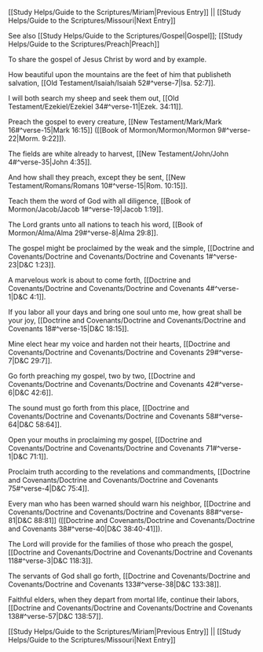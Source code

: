 [[Study Helps/Guide to the Scriptures/Miriam|Previous Entry]]  ||  [[Study Helps/Guide to the Scriptures/Missouri|Next Entry]]

 See also [[Study Helps/Guide to the Scriptures/Gospel|Gospel]]; [[Study Helps/Guide to the Scriptures/Preach|Preach]]

 To share the gospel of Jesus Christ by word and by example.

 How beautiful upon the mountains are the feet of him that publisheth salvation, [[Old Testament/Isaiah/Isaiah 52#^verse-7|Isa. 52:7]].

 I will both search my sheep and seek them out, [[Old Testament/Ezekiel/Ezekiel 34#^verse-11|Ezek. 34:11]].

 Preach the gospel to every creature, [[New Testament/Mark/Mark 16#^verse-15|Mark 16:15]] ([[Book of Mormon/Mormon/Mormon 9#^verse-22|Morm. 9:22]]).

 The fields are white already to harvest, [[New Testament/John/John 4#^verse-35|John 4:35]].

 And how shall they preach, except they be sent, [[New Testament/Romans/Romans 10#^verse-15|Rom. 10:15]].

 Teach them the word of God with all diligence, [[Book of Mormon/Jacob/Jacob 1#^verse-19|Jacob 1:19]].

 The Lord grants unto all nations to teach his word, [[Book of Mormon/Alma/Alma 29#^verse-8|Alma 29:8]].

 The gospel might be proclaimed by the weak and the simple, [[Doctrine and Covenants/Doctrine and Covenants/Doctrine and Covenants 1#^verse-23|D&C 1:23]].

 A marvelous work is about to come forth, [[Doctrine and Covenants/Doctrine and Covenants/Doctrine and Covenants 4#^verse-1|D&C 4:1]].

 If you labor all your days and bring one soul unto me, how great shall be your joy, [[Doctrine and Covenants/Doctrine and Covenants/Doctrine and Covenants 18#^verse-15|D&C 18:15]].

 Mine elect hear my voice and harden not their hearts, [[Doctrine and Covenants/Doctrine and Covenants/Doctrine and Covenants 29#^verse-7|D&C 29:7]].

 Go forth preaching my gospel, two by two, [[Doctrine and Covenants/Doctrine and Covenants/Doctrine and Covenants 42#^verse-6|D&C 42:6]].

 The sound must go forth from this place, [[Doctrine and Covenants/Doctrine and Covenants/Doctrine and Covenants 58#^verse-64|D&C 58:64]].

 Open your mouths in proclaiming my gospel, [[Doctrine and Covenants/Doctrine and Covenants/Doctrine and Covenants 71#^verse-1|D&C 71:1]].

 Proclaim truth according to the revelations and commandments, [[Doctrine and Covenants/Doctrine and Covenants/Doctrine and Covenants 75#^verse-4|D&C 75:4]].

 Every man who has been warned should warn his neighbor, [[Doctrine and Covenants/Doctrine and Covenants/Doctrine and Covenants 88#^verse-81|D&C 88:81]] ([[Doctrine and Covenants/Doctrine and Covenants/Doctrine and Covenants 38#^verse-40|D&C 38:40-41]]).

 The Lord will provide for the families of those who preach the gospel, [[Doctrine and Covenants/Doctrine and Covenants/Doctrine and Covenants 118#^verse-3|D&C 118:3]].

 The servants of God shall go forth, [[Doctrine and Covenants/Doctrine and Covenants/Doctrine and Covenants 133#^verse-38|D&C 133:38]].

 Faithful elders, when they depart from mortal life, continue their labors, [[Doctrine and Covenants/Doctrine and Covenants/Doctrine and Covenants 138#^verse-57|D&C 138:57]].

[[Study Helps/Guide to the Scriptures/Miriam|Previous Entry]]  ||  [[Study Helps/Guide to the Scriptures/Missouri|Next Entry]]